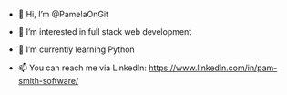 - 👋 Hi, I’m @PamelaOnGit
- 👀 I’m interested in full stack web development
- 🌱 I’m currently learning Python

- 📫 You can reach me via LinkedIn: https://www.linkedin.com/in/pam-smith-software/

<!---
PamelaOnGit/PamelaOnGit is a ✨ special ✨ repository because its `README.md` (this file) appears on your GitHub profile.
You can click the Preview link to take a look at your changes.
--->
